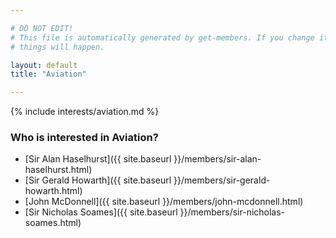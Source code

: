 ```yaml
---

# DO NOT EDIT!
# This file is automatically generated by get-members. If you change it, bad
# things will happen.

layout: default
title: "Aviation"

---
```


{% include interests/aviation.md %}

### Who is interested in Aviation?


* [Sir Alan Haselhurst]({{ site.baseurl }}/members/sir-alan-haselhurst.html)
* [Sir Gerald Howarth]({{ site.baseurl }}/members/sir-gerald-howarth.html)
* [John McDonnell]({{ site.baseurl }}/members/john-mcdonnell.html)
* [Sir Nicholas Soames]({{ site.baseurl }}/members/sir-nicholas-soames.html)
